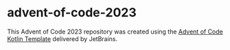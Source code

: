 # advent-of-code-2023

This Advent of Code 2023 repository was created using the [Advent of Code Kotlin Template][template] delivered by JetBrains.

[template]: https://github.com/kotlin-hands-on/advent-of-code-kotlin-template
